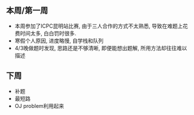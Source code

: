 ## 本周/第一周

- 本周参加了ICPC昆明站比赛, 由于三人合作的方式不太熟悉, 导致在难题上花费时间太多, 白白罚时很多. 
- 寒假个人原因, 进度略慢, 自学栈和队列
- 4/3晚做题时发现, 思路还是不够清晰, 即便能想出题解, 所用方法却往往难以描述

## 下周

- 补题
- 最短路
- OJ problem利用起来





  



